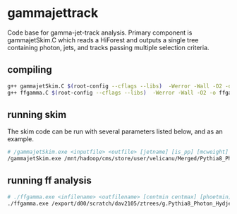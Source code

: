 # gammajettrack

Code base for gamma-jet-track analysis. Primary component is gammajetSkim.C which reads a HiForest and outputs a single tree containing photon, jets, and tracks passing multiple selection criteria.

## compiling
```bash
g++ gammajetSkim.C $(root-config --cflags --libs)  -Werror -Wall -O2 -o gammajetSkim.exe
g++ ffgamma.C $(root-config --cflags --libs)  -Werror -Wall -O2 -o ffgamma.exe
```
## running skim
The skim code can be run with several parameters listed below, and as an example.
```bash
# /gammajetSkim.exe <inputfile> <outfile> [jetname] [is_pp] [mcweight] [startindex] [endindex] /mnt/hadoop/cms/store/user/velicanu/Merged/Hydjet_Quenched_MinBias_5020GeV_750-HINPbPbWinter16DR-NoPU_75X_mcRun2_HeavyIon_forest_v2/0.root 147000 147010
/gammajetSkim.exe /mnt/hadoop/cms/store/user/velicanu/Merged/Pythia8_Photon120_Hydjet_MB-HINPbPbWinter16DR-75X_mcRun2_HeavyIon_forest_v1/0.root /export/d00/scratch/dav2105/ztrees/g.Pythia8_Photon120_Hydjet_MB-HINPbPbWinter16DR-75X_mcRun2_HeavyIon_forest_v1.test akPu3PFJetAnalyzer 0 0.0434138 /mnt/hadoop/cms/store/user/velicanu/Merged/Hydjet_Quenched_MinBias_5020GeV_750-HINPbPbWinter16DR-NoPU_75X_mcRun2_HeavyIon_forest_v2/0.root 147000 147010
```

## running ff analysis
```bash
# ./ffgamma.exe <infilename> <outfilename> [centmin centmax] [phoetmin] [phoetmax] [gen]
./ffgamma.exe /export/d00/scratch/dav2105/ztrees/g.Pythia8_Photon_Hydjet_MB-HINPbPbWinter16DR-75X_mcRun2_HeavyIon_forest_v1.root.mix pbpbmc 140 200  100 300 40 reco
```
